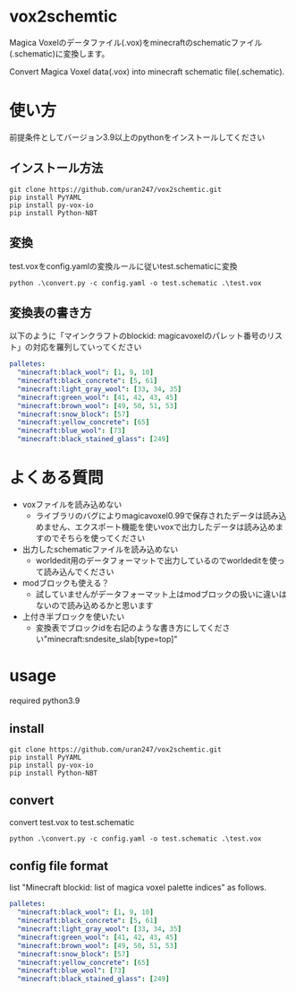 # vox2schemtic
Magica Voxelのデータファイル(.vox)をminecraftのschematicファイル(.schematic)に変換します。

Convert Magica Voxel data(.vox) into minecraft schematic file(.schematic).


# 使い方

前提条件としてバージョン3.9以上のpythonをインストールしてください


## インストール方法
```
git clone https://github.com/uran247/vox2schemtic.git
pip install PyYAML
pip install py-vox-io
pip install Python-NBT
```

## 変換
test.voxをconfig.yamlの変換ルールに従いtest.schematicに変換
```
python .\convert.py -c config.yaml -o test.schematic .\test.vox
```

## 変換表の書き方
以下のように「マインクラフトのblockid: magicavoxelのパレット番号のリスト」の対応を羅列していってください
```yaml:config.yaml
palletes:
  "minecraft:black_wool": [1, 9, 10]
  "minecraft:black_concrete": [5, 61]
  "minecraft:light_gray_wool": [33, 34, 35]
  "minecraft:green_wool": [41, 42, 43, 45]
  "minecraft:brown_wool": [49, 50, 51, 53]
  "minecraft:snow_block": [57]
  "minecraft:yellow_concrete": [65]
  "minecraft:blue_wool": [73]
  "minecraft:black_stained_glass": [249]
```

# よくある質問
- voxファイルを読み込めない
  - ライブラリのバグによりmagicavoxel0.99で保存されたデータは読み込めません、エクスポート機能を使いvoxで出力したデータは読み込めますのでそちらを使ってください
- 出力したschematicファイルを読み込めない
  - worldedit用のデータフォーマットで出力しているのでworldeditを使って読み込んでください
- modブロックも使える？
  - 試していませんがデータフォーマット上はmodブロックの扱いに違いはないので読み込めるかと思います
- 上付き半ブロックを使いたい
  - 変換表でブロックidを右記のような書き方にしてください"minecraft:sndesite_slab[type=top]"


# usage
required python3.9 

## install
```
git clone https://github.com/uran247/vox2schemtic.git
pip install PyYAML
pip install py-vox-io
pip install Python-NBT
```

## convert
convert test.vox to test.schematic
```
python .\convert.py -c config.yaml -o test.schematic .\test.vox
```

## config file format
list "Minecraft blockid: list of magica voxel palette indices" as follows.
```yaml:config.yaml
palletes:
  "minecraft:black_wool": [1, 9, 10]
  "minecraft:black_concrete": [5, 61]
  "minecraft:light_gray_wool": [33, 34, 35]
  "minecraft:green_wool": [41, 42, 43, 45]
  "minecraft:brown_wool": [49, 50, 51, 53]
  "minecraft:snow_block": [57]
  "minecraft:yellow_concrete": [65]
  "minecraft:blue_wool": [73]
  "minecraft:black_stained_glass": [249]
```
